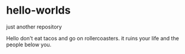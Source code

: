 # hello-worlds
just another repository

Hello
don't eat tacos and go on rollercoasters. it ruins your life and the people below you.
